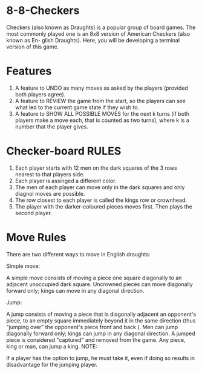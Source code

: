 # 8-8-Checkers

Checkers (also known as Draughts) is a popular group
of board games. The most commonly played one is an
8x8 version of American Checkers (also known as En-
glish Draughts). Here, you will be developing a terminal
version of this game.

# Features

1) A feature to UNDO as many moves as asked by the
   players (provided both players agree).
2) A feature to REVIEW the game from the start, so
   the players can see what led to the current game
   state if they wish to.
3) A feature to SHOW ALL POSSIBLE MOVES for
   the next k turns (if both players make a move each,
   that is counted as two turns), where k is a number
   that the player gives.
# Checker-board RULES

1) Each player starts with 12 men on the dark squares of the 3 rows nearest to that players side.
2) Each player is assinged a different color.
3) The men of each player can move only in the dark squares and only diagnol moves are possible.
4) The row closest to each player is called the kings row or crownhead.
5) The player with the darker-coloured pieces moves first. Then plays the second player.
# Move Rules
There are two different ways to move in English draughts:

Simple move: 

A simple move consists of moving a piece one square diagonally to an adjacent unoccupied dark square. Uncrowned pieces can move diagonally forward only; kings can move in any diagonal direction.

Jump: 

A jump consists of moving a piece that is diagonally adjacent an opponent's piece, to an empty square immediately beyond it in the same direction (thus "jumping over" the opponent's piece front and back ). Men can jump diagonally forward only; kings can jump in any diagonal direction. A jumped piece is considered "captured" and removed from the game. Any piece, king or man, can jump a king.
NOTE: 

If a player has the option to jump, he must take it, even if doing so results in disadvantage for the jumping player. 
